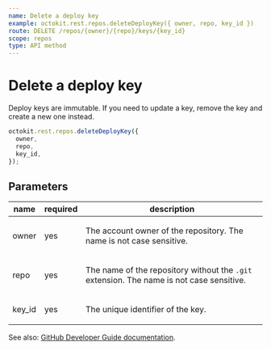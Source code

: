 ```yaml
---
name: Delete a deploy key
example: octokit.rest.repos.deleteDeployKey({ owner, repo, key_id })
route: DELETE /repos/{owner}/{repo}/keys/{key_id}
scope: repos
type: API method
---
```


# Delete a deploy key

Deploy keys are immutable. If you need to update a key, remove the key and create a new one instead.

```js
octokit.rest.repos.deleteDeployKey({
  owner,
  repo,
  key_id,
});
```

## Parameters

<table>
  <thead>
    <tr>
      <th>name</th>
      <th>required</th>
      <th>description</th>
    </tr>
  </thead>
  <tbody>
    <tr><td>owner</td><td>yes</td><td>

The account owner of the repository. The name is not case sensitive.

</td></tr>
<tr><td>repo</td><td>yes</td><td>

The name of the repository without the `.git` extension. The name is not case sensitive.

</td></tr>
<tr><td>key_id</td><td>yes</td><td>

The unique identifier of the key.

</td></tr>
  </tbody>
</table>

See also: [GitHub Developer Guide documentation](https://docs.github.com/rest/deploy-keys/deploy-keys#delete-a-deploy-key).

